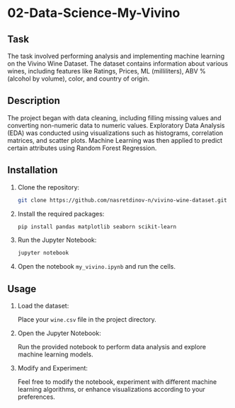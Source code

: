 # 02-Data-Science-My-Vivino
## Task

The task involved performing analysis and implementing machine learning on the Vivino Wine Dataset. The dataset contains information about various wines, including features like Ratings, Prices, ML (milliliters), ABV % (alcohol by volume), color, and country of origin.

## Description

The project began with data cleaning, including filling missing values and converting non-numeric data to numeric values. Exploratory Data Analysis (EDA) was conducted using visualizations such as histograms, correlation matrices, and scatter plots. Machine Learning was then applied to predict certain attributes using Random Forest Regression.

## Installation

1. Clone the repository:

    ```bash
    git clone https://github.com/nasretdinov-n/vivino-wine-dataset.git
    ```

2. Install the required packages:

    ```bash
    pip install pandas matplotlib seaborn scikit-learn
    ```

3. Run the Jupyter Notebook:

    ```bash
    jupyter notebook
    ```

4. Open the notebook `my_vivino.ipynb` and run the cells.

## Usage

1. Load the dataset:

    Place your `wine.csv` file in the project directory.

2. Open the Jupyter Notebook:

    Run the provided notebook to perform data analysis and explore machine learning models.

3. Modify and Experiment:

    Feel free to modify the notebook, experiment with different machine learning algorithms, or enhance visualizations according to your preferences.